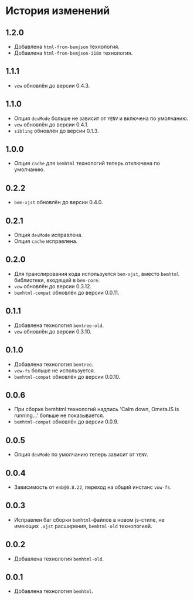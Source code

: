 История изменений
=================

1.2.0
-----

 * Добавлена `html-from-bemjson` технология.
 * Добавлена `html-from-bemjson-i18n` технология.

1.1.1
-----

 * `vow` обновлён до версии 0.4.3.

1.1.0
-----

 * Опция `devMode` больше не зависит от `YENV` и включена по умолчанию.
 * `vow` обновлён до версии 0.4.1.
 * `sibling` обновлён до версии 0.1.3.

1.0.0
-----

 * Опция `cache` для `bemhtml` технологий теперь отключена по умолчанию.

0.2.2
-----

 * `bem-xjst` обновлён до версии 0.4.0.

0.2.1
-----

 * Опция `devMode` исправлена.
 * Опция `cache` исправлена.

0.2.0
-----

 * Для транслирования кода используется `bem-xjst`, вместо `bemhtml` библиотеки, входящей в `bem-core`.
 * `vow` обновлён до версии 0.3.12.
 * `bemhtml-compat` обновлён до версии 0.0.11.

0.1.1
-----

 * Добавлена технология `bemtree-old`.
 * `vow` обновлён до версии 0.3.10.

0.1.0
-----

 * Добавлена технология `bemtree`.
 * `vow-fs` больше не используется.
 * `bemhtml-compat` обновлён до версии 0.0.10.

0.0.6
-----

 * При сборке bemhtml технологий надпись 'Calm down, OmetaJS is running...' больше не показывается.
 * `bemhtml-compat` обновлён до версии 0.0.9.

0.0.5
-----

 * Опция `devMode` по умолчанию теперь зависит от `YENV`.

0.0.4
-----

 * Зависимость от `enb@0.8.22`, переход на общий инстанс `vow-fs`.

0.0.3
-----

 * Исправлен баг сборки `bemhtml`-файлов в новом js-стиле, не имеющих `.xjst` расширения, `bemhtml-old` технологией.

0.0.2
-----

 * Добавлена технология `bemhtml-old`.

0.0.1
-----

 * Добавлена технология `bemhtml`.
